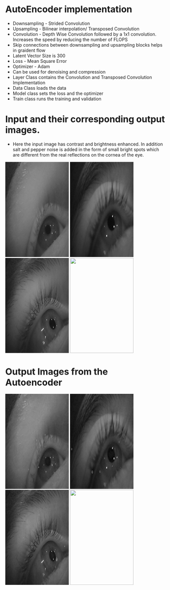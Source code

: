 # AutoEncoder implementation
 * Downsampling - Strided Convolution
 * Upsampling - Bilinear interpolation/ Transposed Convolution
 * Convolution - Depth Wise Convolution followed by a 1x1 convolution. Increases the speed by reducing the number of FLOPS
 * Skip connections between downsampling and upsampling blocks helps in graident flow
 * Latent Vector Size is 300
 * Loss - Mean Square Error
 * Optimizer - Adam
 * Can be used for denoising and compression
 * Layer Class contains the Convolution and Transposed Convolution Implementation
 * Data Class loads the data
 * Model class sets the loss and the optimizer
 * Train class runs the training and validation 
 
 # Input and their corresponding output images.
 * Here the input image has contrast and brightness enhanced. In addition salt and pepper noise is added in the form of small bright spots which are different from the real reflections on the cornea of the eye. 
 
 <img src="https://github.com/soumilchugh/AutoEncoder/blob/master/image1.jpg" height="300" width="200"> <img src="https://github.com/soumilchugh/AutoEncoder/blob/master/image2.jpg" height="300" width="200"/> <img src="https://github.com/soumilchugh/AutoEncoder/blob/master/image3.jpg" height="300" width="200"/> <img src="https://github.com/soumilchugh/AutoEncoder/blob/master/image4.png" height="300" width="200"/>
 
 # Output Images from the Autoencoder
 
 <img src="https://github.com/soumilchugh/AutoEncoder/blob/master/output1.jpg" height="300" width="200"> <img src="https://github.com/soumilchugh/AutoEncoder/blob/master/output2.jpg" height="300" width="200"/> <img src="https://github.com/soumilchugh/AutoEncoder/blob/master/output3.jpg" height="300" width="200"/> <img src="https://github.com/soumilchugh/AutoEncoder/blob/master/output4.png" height="300" width="200"/>

